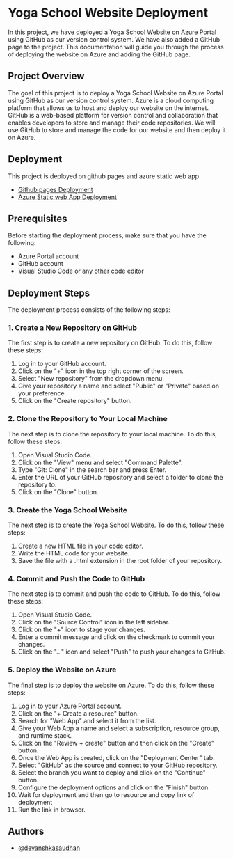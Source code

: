 
# Yoga School Website Deployment

In this project, we have deployed a Yoga School Website on Azure Portal using GitHub as our version control system. We have also added a GitHub page to the project. This documentation will guide you through the process of deploying the website on Azure and adding the GitHub page.

## Project Overview

The goal of this project is to deploy a Yoga School Website on Azure Portal using GitHub as our version control system. Azure is a cloud computing platform that allows us to host and deploy our website on the internet. GitHub is a web-based platform for version control and collaboration that enables developers to store and manage their code repositories. We will use GitHub to store and manage the code for our website and then deploy it on Azure.


## Deployment

This project is deployed on github pages and azure static web app

- [Github pages Deployment](https://github.com/devanshkasaudhan/Yoga-School)
- [Azure Static web App Deployment](https://polite-desert-015a17910.3.azurestaticapps.net)

## Prerequisites

Before starting the deployment process, make sure that you have the following:

- Azure Portal account
- GitHub account
- Visual Studio Code or any other code editor

## Deployment Steps

The deployment process consists of the following steps:

### 1. Create a New Repository on GitHub

The first step is to create a new repository on GitHub. To do this, follow these steps:

1. Log in to your GitHub account.
2. Click on the "+" icon in the top right corner of the screen.
3. Select "New repository" from the dropdown menu.
4. Give your repository a name and select "Public" or "Private" based on your preference.
5. Click on the "Create repository" button.

### 2. Clone the Repository to Your Local Machine

The next step is to clone the repository to your local machine. To do this, follow these steps:

1. Open Visual Studio Code.
2. Click on the "View" menu and select "Command Palette".
3. Type "Git: Clone" in the search bar and press Enter.
4. Enter the URL of your GitHub repository and select a folder to clone the repository to.
5. Click on the "Clone" button.

### 3. Create the Yoga School Website

The next step is to create the Yoga School Website. To do this, follow these steps:

1. Create a new HTML file in your code editor.
2. Write the HTML code for your website.
3. Save the file with a .html extension in the root folder of your repository.

### 4. Commit and Push the Code to GitHub

The next step is to commit and push the code to GitHub. To do this, follow these steps:

1. Open Visual Studio Code.
2. Click on the "Source Control" icon in the left sidebar.
3. Click on the "+" icon to stage your changes.
4. Enter a commit message and click on the checkmark to commit your changes.
5. Click on the "..." icon and select "Push" to push your changes to GitHub.

### 5. Deploy the Website on Azure

The final step is to deploy the website on Azure. To do this, follow these steps:

1. Log in to your Azure Portal account.
2. Click on the "+ Create a resource" button.
3. Search for "Web App" and select it from the list.
4. Give your Web App a name and select a subscription, resource group, and runtime stack.
5. Click on the "Review + create" button and then click on the "Create" button.
6. Once the Web App is created, click on the "Deployment Center" tab.
7. Select "GitHub" as the source and connect to your GitHub repository.
8. Select the branch you want to deploy and click on the "Continue" button.
9. Configure the deployment options and click on the "Finish" button.
10. Wait for deployment and then go to resource and copy link of deployment
11. Run the link in browser.





## Authors

- [@devanshkasaudhan](https://github.com/devanshkasaudhan/)




